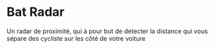 # Bat Radar
Un radar de proximité, qui à pour but de detecter la distance qui vous sépare des cycliste sur les côté de votre voiture
